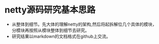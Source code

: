 # netty源码研究基本思路
* 从整体到细节。先大体的理解netty的架构,然后将起拆解位几个具体的模块，分模块再按照从模块整体到细节去研究。
* 研究结果以markdown的文档格式在github上交流。

